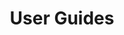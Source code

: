 ---
title: User Guides
description: Learn the basic concepts of Pachyderm in this glossary.
author:
tags: ["guides-user", ]
categories:
series:
seriesPart:
date:
weight: 4
---